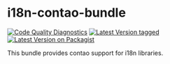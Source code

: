 # i18n-contao-bundle

[![Code Quality Diagnostics](https://github.com/cyberspectrum/i18n-contao-bundle/actions/workflows/diagnostics.yml/badge.svg)](https://github.com/cyberspectrum/i18n-contao-bundle/actions/workflows/diagnostics.yml)
[![Latest Version tagged](http://img.shields.io/github/tag/cyberspectrum/i18n-contao-bundle.svg)](https://github.com/cyberspectrum/i18n-contao-bundle/tags)
[![Latest Version on Packagist](http://img.shields.io/packagist/v/cyberspectrum/i18n-contao-bundle.svg)](https://packagist.org/packages/cyberspectrum/i18n-contao-bundle)

This bundle provides contao support for i18n libraries.
